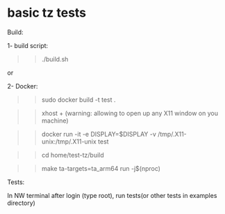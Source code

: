 # basic tz tests
Build:

1- build script:

>> ./build.sh 

or

2- Docker:   

>> sudo docker build -t test .  

>> xhost + (warning: allowing to open up any X11 window on you machine)  

>> docker run -it -e DISPLAY=$DISPLAY -v /tmp/.X11-unix:/tmp/.X11-unix test  

>> cd home/test-tz/build  

>> make ta-targets=ta_arm64 run -j$(nproc)

Tests: 

In NW terminal after login (type root), run tests(or other tests in examples directory)

